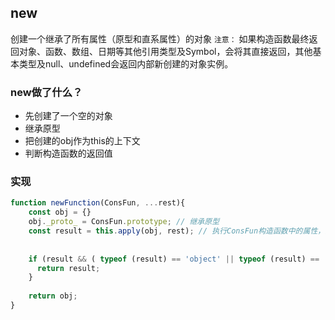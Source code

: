 ## new

创建一个继承了所有属性（原型和直系属性）的对象
`注意：`
如果构造函数最终返回对象、函数、数组、日期等其他引用类型及Symbol，会将其直接返回，其他基本类型及null、undefined会返回内部新创建的对象实例。



### new做了什么？

- 先创建了一个空的对象
- 继承原型
- 把创建的obj作为this的上下文
- 判断构造函数的返回值




### 实现

```js
function newFunction(ConsFun, ...rest){
    const obj = {}
    obj._proto_ = ConsFun.prototype; // 继承原型
    const result = this.apply(obj, rest); // 执行ConsFun构造函数中的属性，并将参数传递过去// 把创建的obj作为this的上下文
    
    
    if (result && ( typeof (result) == 'object' || typeof (result) == 'function')) {
      return result;
    }
    
    return obj;
}
```



